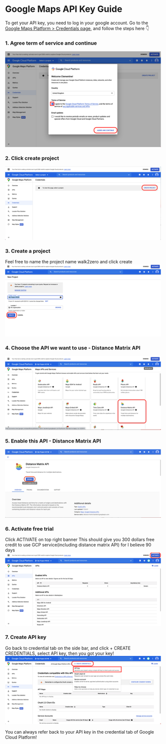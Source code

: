 # Google Maps API Key Guide

To get your API key, you need to log in your google account.
Go to the [Google Maps Platform > Credentials page](https://console.cloud.google.com/project/_/google/maps-apis/credentials?_ga=2.234255518.1698015094.1628589628-1781836779.1627411209), and follow the steps here 👇

### 1. Agree term of service and continue
![agree and continue snap](screenshots/1_agree_and_continue.png)

### 2. Click create project
![create project snap](screenshots/2_create_project.png)

### 3. Create a project
Feel free to name the project name walk2zero and click create
![creating project snap](screenshots/3_creating_project.png)

### 4. Choose the API we want to use - Distance Matrix API
![get distance matrix API snap](screenshots/4_select_distances_matrix_API.png)

### 5. Enable this API - Distance Matrix API
![enable distance matrix API snap](screenshots/5_enable_distance_matrix_API.png)

### 6. Activate free trial
Click ACTIVATE on top right banner
This should give you 300 dollars free credit to use GCP service(including distance matrix API) for I believe 90 days
![get distance matrix API snap](screenshots/6_activate_free_trial.png)

### 7. Create API key
Go back to credential tab on the side bar, and click + CREATE CREDENTIALS,
select API key, then you got your key!
![](screenshots/7_create_API_key.png)

You can always refer back to your API key in the credential tab of Google Cloud Platform!